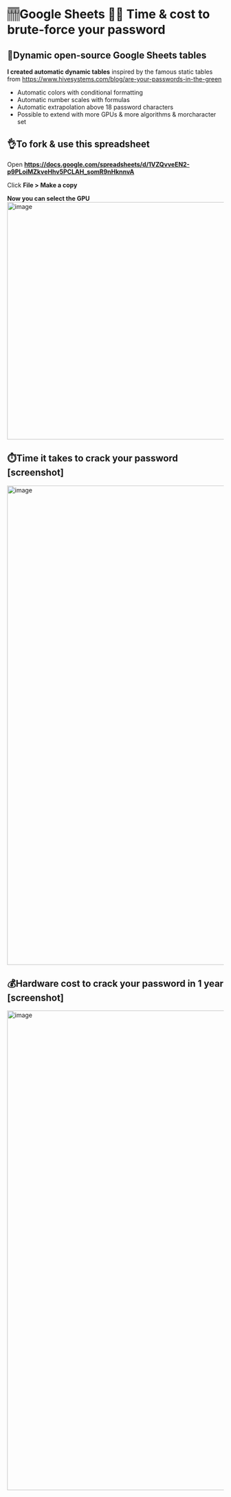 # 𓊁Google Sheets 🏴‍☠️ Time & cost to brute-force your password

## 📖Dynamic open-source Google Sheets tables

**I created automatic dynamic tables** inspired by the famous static tables from https://www.hivesystems.com/blog/are-your-passwords-in-the-green

- Automatic colors with conditional formatting
- Automatic number scales with formulas
- Automatic extrapolation above 18 password characters
- Possible to extend with more GPUs & more algorithms & morcharacter set

## 👌To fork & use this spreadsheet

Open **https://docs.google.com/spreadsheets/d/1VZQvveEN2-p9PLoiMZkveHhv5PCLAH_somR9nHknnvA**

Click **File > Make a copy**

**Now you can select the GPU** \
<img width="551" alt="image" src="https://github.com/user-attachments/assets/dfb0943f-b22b-45d6-81a0-b38e8c5193ae" />

## ⏱️Time it takes to crack your password [screenshot]

<img width="1112" alt="image" src="https://github.com/user-attachments/assets/73b12de4-989b-4d0c-9b4b-c7c26dff324f" />

## 💰Hardware cost to crack your password in 1 year [screenshot]

<img width="1113" alt="image" src="https://github.com/user-attachments/assets/17ec9374-244f-4f33-b9e9-7fbf5752867a" />
